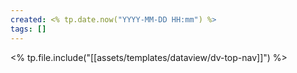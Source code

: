```yaml
---
created: <% tp.date.now("YYYY-MM-DD HH:mm") %>
tags: []
---
```

<% tp.file.include("[[assets/templates/dataview/dv-top-nav]]") %>
 
